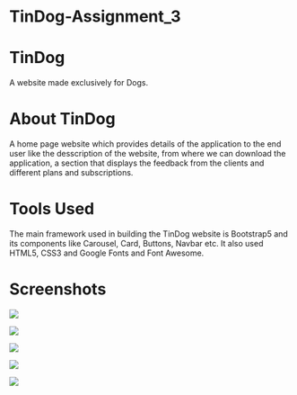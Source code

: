 # TinDog-Assignment_3
# TinDog
A website made exclusively for Dogs.

# About TinDog
A home page website which provides details of the application to the end user like the desscription of the website, from where we can download the application, a section that displays the feedback from the clients and different plans and subscriptions.

# Tools Used
The main framework used in building the TinDog website is Bootstrap5 and its components like Carousel, Card, Buttons, Navbar etc. It also used HTML5, CSS3 and Google Fonts and Font Awesome.

# Screenshots
![](images/1st_page.png)

![](images/2nd_page.png)

![](images/3rd_page.png)

![](images/4th_page.png)

![](images/5th_page.png)
